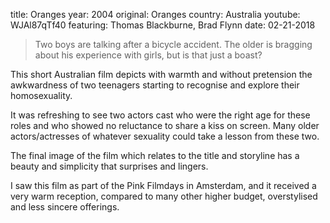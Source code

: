 title: Oranges
year: 2004
original: Oranges
country: Australia
youtube: WJAl87qTf40
featuring: Thomas Blackburne, Brad Flynn
date: 02-21-2018

> Two boys are talking after a bicycle accident. The older is bragging about his experience with girls, but is that just a boast? 

This short Australian film depicts with warmth and without pretension the awkwardness of two teenagers starting to recognise and explore their homosexuality.

It was refreshing to see two actors cast who were the right age for these roles and who showed no reluctance to share a kiss on screen. Many older actors/actresses of whatever sexuality could take a lesson from these two.

The final image of the film which relates to the title and storyline has a beauty and simplicity that surprises and lingers.

I saw this film as part of the Pink Filmdays in Amsterdam, and it received a very warm reception, compared to many other higher budget, overstylised and less sincere offerings.